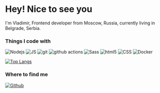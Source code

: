 # Hey! Nice to see you
I'm Vladimir, Frontend developer from Moscow, Russia, currently living in Belgrade, Serbia.

### Things I code with
<p>
  <img alt="Nodejs" src="https://img.shields.io/badge/-Nodejs-43853d?style=flat-square&logo=Node.js&logoColor=white" />
   <img alt="JS" src="https://img.shields.io/badge/-JavaScript-007ACC?style=flat-square&logo=JavaScript&logoColor=white" />
<!--   <img alt="React" src="https://img.shields.io/badge/-React-45b8d8?style=flat-square&logo=react&logoColor=white" />
  <img alt="redux" src="https://img.shields.io/badge/-Redux-764ABC?style=flat-square&logo=redux&logoColor=white" /> -->
<!--   <img alt="TypeScript" src="https://img.shields.io/badge/-TypeScript-007ACC?style=flat-square&logo=typescript&logoColor=white" />
  <img alt="Webpack" src="https://img.shields.io/badge/-Webpack-8DD6F9?style=flat-square&logo=webpack&logoColor=white" /> 
  <img alt="Docker" src="https://img.shields.io/badge/-Docker-46a2f1?style=flat-square&logo=docker&logoColor=white" /> -->
    <img alt="git" src="https://img.shields.io/badge/-Git-F05032?style=flat-square&logo=git&logoColor=white" />
  <img alt="github actions" src="https://img.shields.io/badge/-Github_Actions-2088FF?style=flat-square&logo=github-actions&logoColor=white" />
  <img alt="Sass" src="https://img.shields.io/badge/-Sass-CC6699?style=flat-square&logo=sass&logoColor=white" />
  <img alt="html5" src="https://img.shields.io/badge/-HTML5-E34F26?style=flat-square&logo=html5&logoColor=white" />
    <img alt="CSS" src="https://img.shields.io/badge/-CSS-8DD6F9?style=flat-square&logo=css&logoColor=white" />
    <img alt="Docker" src="https://img.shields.io/badge/-Makefile-EE4B2B?style=flat-square&logo=Makefile&logoColor=white" /> 
</p>

[![Top Langs](https://github-readme-stats.vercel.app/api/top-langs/?username=VladimirFyodorov&theme=dark&layout=compact)](https://github.com/anuraghazra/github-readme-stats)


### Where to find me
<p>
  <a href="https://github.com/VladimirFyodorov" target="_blank">
    <img alt="Github" src="https://img.shields.io/badge/GitHub-%2312100E.svg?&style=for-the-badge&logo=Github&logoColor=white" />
  </a>
</p>
